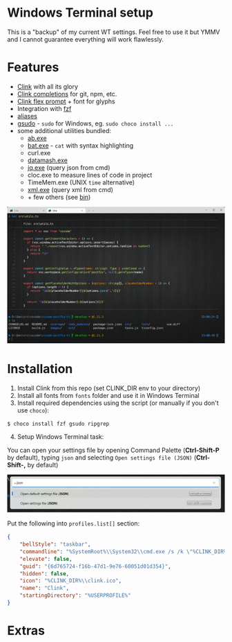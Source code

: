 # Windows Terminal setup

This is a "backup" of my current WT settings. Feel free to use it but YMMV and I cannot guarantee everything will work flawlessly.

# Features

- [Clink](https://github.com/chrisant996/clink) with all its glory
- [Clink completions](https://github.com/chrisant996/clink-completions) for git, npm, etc.
- [Clink flex prompt](https://github.com/chrisant996/clink-flex-prompt) + font for glyphs
- Integration with [fzf](https://github.com/chrisant996/clink-fzf)
- [aliases](aliases)
- [gsudo](https://github.com/gerardog/gsudo) - `sudo` for Windows, eg. `sudo choco install ...`
- some additional utilities bundled:
  - [ab.exe](https://en.wikipedia.org/wiki/ApacheBench)
  - [bat.exe](https://github.com/sharkdp/bat) - `cat` with syntax highlighting
  - curl.exe
  - [datamash.exe](https://www.gnu.org/software/datamash/)
  - [jq.exe](https://stedolan.github.io/jq/tutorial/) (query json from cmd)
  - cloc.exe to measure lines of code in project
  - TimeMem.exe (UNIX `time` alternative)
  - [xml.exe](http://xmlstar.sourceforge.net/doc/UG/ch04.html) (query xml from cmd)
  - \+ few others (see [bin](bin))

![image](screenshot.png)

# Installation

1. Install Clink from this repo (set CLINK_DIR env to your directory)
2. Install all fonts from `fonts` folder and use it in Windows Terminal
3. Install required dependencies using the script (or manually if you don't use `choco`):
```shell
$ choco install fzf gsudo ripgrep
```
4. Setup Windows Terminal task: 

You can open your settings file by opening Command Palette (**Ctrl-Shift-P** by default), typing `json` and selecting `Open settings file (JSON)` (**Ctrl-Shift-,** by default)

![settings](settings-file.png)

Put the following into `profiles.list[]` section:
```json
{
    "bellStyle": "taskbar",
    "commandline": "%SystemRoot%\\System32\\cmd.exe /s /k \"%CLINK_DIR%\\clink_x64.exe inject --profile %CLINK_DIR%\\profile\"",
    "elevate": false,
    "guid": "{6d765724-f16b-47d1-9e76-60051d01d354}",
    "hidden": false,
    "icon": "%CLINK_DIR%\\clink.ico",
    "name": "Clink",
    "startingDirectory": "%USERPROFILE%"
}
```

# Extras

